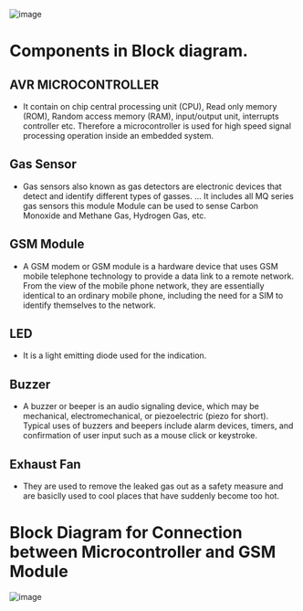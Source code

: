 
![image](https://user-images.githubusercontent.com/94245015/144033489-b0d1b180-5273-4bca-8828-fed46b83cd5b.png)

# Components in Block diagram.
## AVR MICROCONTROLLER
 - It contain on chip central processing unit (CPU), Read only memory (ROM), Random access memory (RAM), input/output unit, interrupts controller etc. Therefore a microcontroller is used for high speed signal processing operation inside an embedded system.

## Gas Sensor
 - Gas sensors also known as gas detectors are electronic devices that detect and identify different types of gasses. ... It includes all MQ series gas sensors this module Module can be used to sense Carbon Monoxide and Methane Gas, Hydrogen Gas, etc.

## GSM Module
 - A GSM modem or GSM module is a hardware device that uses GSM mobile telephone technology to provide a data link to a remote network. From the view of the mobile phone network, they are essentially identical to an ordinary mobile phone, including the need for a SIM to identify themselves to the network.

## LED
 - It is a light emitting diode used for the indication.

## Buzzer
 - A buzzer or beeper is an audio signaling device, which may be mechanical, electromechanical, or piezoelectric (piezo for short). Typical uses of buzzers and beepers include alarm devices, timers, and confirmation of user input such as a mouse click or keystroke.

## Exhaust Fan
 - They are used to remove the leaked gas out as a safety measure and are basiclly used to cool places that have suddenly become too hot.

# Block Diagram for Connection between Microcontroller and GSM Module
![image](https://user-images.githubusercontent.com/94245015/144033701-be3dccbb-c657-4dfe-ad0d-52dbcb6fb85b.png)
